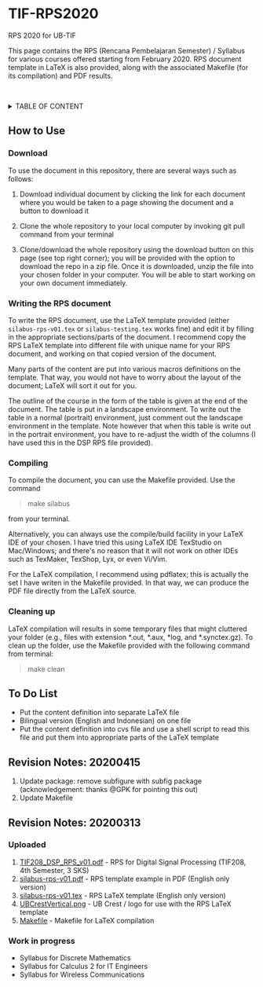 # TIF-RPS2020
RPS 2020 for UB-TIF

This page contains the RPS (Rencana Pembelajaran Semester) / Syllabus for various courses offered starting from February 2020. RPS document template in LaTeX is also provided, along with the associated Makefile (for its compilation) and PDF results.

&nbsp;<details><summary>TABLE OF CONTENT</summary>
- [TIF-RPS2020](#tif-rps2020)
  * [How to Use](#how-to-use)
    + [Download](#download)
    + [Writing the RPS document](#writing-the-rps-document)
    + [Compiling](#compiling)
    + [Cleaning up](#cleaning-up)
  * [To Do List](#to-do-list)
  * [Revision Notes: 20200415](#revision-notes--20200415)
  * [Revision Notes: 20200313](#revision-notes--20200313)
    + [Uploaded](#uploaded)
    + [Work in progress](#work-in-progress)

<small><i><a href='http://ecotrust-canada.github.io/markdown-toc/'>Table of contents generated with markdown-toc</a></i></small>
&nbsp;</details>


## How to Use 

### Download

To use the document in this repository, there are several ways such as follows:

1. Download individual document by clicking the link for each document where you would be taken to a page showing the document and a button to download it

2. Clone the whole repository to your local computer by invoking git pull command from your terminal

3. Clone/download the whole repository using the download button on this page (see top right corner); you will be provided with the option to download the repo in a zip file. Once it is downloaded, unzip the file into your chosen folder in your computer. You will be able to start working on your own document immediately.

### Writing the RPS document

To write the RPS document, use the LaTeX template provided (either `silabus-rps-v01.tex` or `silabus-testing.tex` works fine) and edit it by filling in the appropriate sections/parts of the document. I recommend copy the RPS LaTeX template into different file with unique name for your RPS document, and working on that copied version of the document.

Many parts of the content are put into various macros definitions on the template. That way, you would not have to worry about the layout of the document; LaTeX will sort it out for you.

The outline of the course in the form of the table is given at the end of the document. The table is put in a landscape environment. To write out the table in a normal (portrait) environment, just comment out the landscape environment in the template. Note however that when this table is write out in the portrait environment, you have to re-adjust the width of the columns (I have used this in the DSP RPS file provided).  

### Compiling

To compile the document, you can use the Makefile provided. Use the command 

> make silabus

from your terminal. 

Alternatively, you can always use the compile/build facility in your LaTeX IDE of your chosen. I have tried this using LaTeX IDE TexStudio on Mac/Windows; and there's no reason that it will not work on other IDEs such as TexMaker, TexShop, Lyx, or even Vi/Vim.

For the LaTeX compilation, I recommend using pdflatex; this is actually the set I have writen in the Makefile provided. In that way, we can produce the PDF file directly from the LaTeX source.

### Cleaning up

LaTeX compilation will results in some temporary files that might cluttered your folder (e.g., files with extension *.out, *.aux, *log, and *.synctex.gz). To clean up the folder, use the Makefile provided with the following command from terminal:

> make clean  

## To Do List

- Put the content  definition into separate LaTeX file
- Bilingual version (English and Indonesian) on one file
- Put the content definition into cvs file and use a shell script to read this file and put them into appropriate parts of the LaTeX template

## Revision Notes: 20200415

1. Update package: remove subfigure with subfig package (acknowledgement: thanks @GPK for pointing this out)
2. Update Makefile

## Revision Notes: 20200313

### Uploaded

1. [TIF208\_DSP\_RPS\_v01.pdf](https://github.com/ipguna/TIF-RPS2020/blob/master/TIF208\_DSP\_RPS\_v01.pdf) - RPS for Digital Signal Processing (TIF208, 4th Semester, 3 SKS)
2. [silabus-rps-v01.pdf](https://github.com/ipguna/TIF-RPS2020/blob/master/silabus-rps-v01.pdf) - RPS template example in PDF (English only version)
3. [silabus-rps-v01.tex](https://github.com/ipguna/TIF-RPS2020/blob/master/silabus-rps-v01.tex) - RPS LaTeX template (English only version)
3. [UBCrestVertical.png](https://github.com/ipguna/TIF-RPS2020/blob/master/UBCrestVertical.png) - UB Crest / logo for use with the RPS LaTeX template 
4. [Makefile](https://github.com/ipguna/TIF-RPS2020/blob/master/Makefile) - Makefile for LaTeX compilation

### Work in progress

- Syllabus for Discrete Mathematics
- Syllabus for Calculus 2 for IT Engineers
- Syllabus for Wireless Communications

